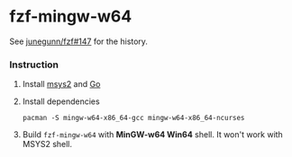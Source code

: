 fzf-mingw-w64
========
See [junegunn/fzf#147](https://github.com/junegunn/fzf/issues/147) for the
history.

### Instruction
1.  Install [msys2](https://msys2.github.io/) and [Go](https://golang.org/dl/)
1.  Install dependencies

    ```
    pacman -S mingw-w64-x86_64-gcc mingw-w64-x86_64-ncurses
    ```

1.  Build `fzf-mingw-w64` with **MinGW-w64 Win64** shell. It won't work with
    MSYS2 shell.
